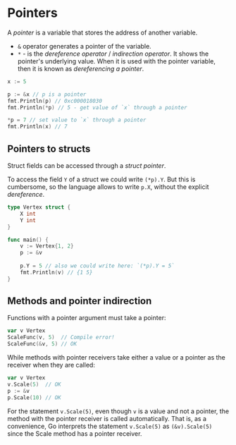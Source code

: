 # Pointers

A *pointer* is a variable that stores the address of another variable.

- `&` operator generates a pointer of the variable.
- `*` - is the *dereference operator* / *indirection operator*. It shows the pointer's underlying value. 
  When it is used with the pointer variable, then it is known as *dereferencing a pointer*. 

```go
x := 5

p := &x // p is a pointer
fmt.Println(p) // 0xc000018030
fmt.Println(*p) // 5 - get value of `x` through a pointer

*p = 7 // set value to `x` through a pointer
fmt.Println(x) // 7
```

## Pointers to structs

Struct fields can be accessed through a *struct pointer*.

To access the field `Y` of a struct we could write `(*p).Y`. But this is cumbersome, so the language allows to write `p.X`, without the explicit *dereference*.

```go
type Vertex struct {
	X int
	Y int
}

func main() {
	v := Vertex{1, 2}
	p := &v
  
	p.Y = 5 // also we could write here: `(*p).Y = 5`
	fmt.Println(v) // {1 5}
}
```

## Methods and pointer indirection

Functions with a pointer argument must take a pointer:

```go
var v Vertex
ScaleFunc(v, 5)  // Compile error!
ScaleFunc(&v, 5) // OK
```

While methods with pointer receivers take either a value or a pointer as the receiver when they are called:

```go
var v Vertex
v.Scale(5)  // OK
p := &v
p.Scale(10) // OK
```

For the statement `v.Scale(5)`, even though `v` is a value and not a pointer, the method with the pointer receiver is called automatically. That is, as a convenience, Go interprets the statement `v.Scale(5)` as `(&v).Scale(5)` since the Scale method has a pointer receiver.
